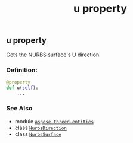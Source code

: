 ﻿---
title: u property
second_title: Aspose.3D for Python via .NET API References
description: 
type: docs
weight: 250
url: /aspose.threed.entities/nurbssurface/u/
is_root: false
---

## u property


Gets the NURBS surface's U direction
### Definition:
```python
@property
def u(self):
    ...
```

### See Also
* module [`aspose.threed.entities`](../../)
* class [`NurbsDirection`](/3d/python-net/aspose.threed.entities/nurbsdirection)
* class [`NurbsSurface`](/3d/python-net/aspose.threed.entities/nurbssurface)
